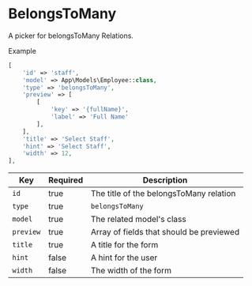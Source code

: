 # BelongsToMany

A picker for belongsToMany Relations.

Example

```php
[
    'id' => 'staff',
    'model' => App\Models\Employee::class,
    'type' => 'belongsToMany',
    'preview' => [
        [
            'key' => '{fullName}',
            'label' => 'Full Name'
        ],
    ],
    'title' => 'Select Staff',
    'hint' => 'Select Staff',
    'width' => 12,
],
```

| Key       | Required | Description                              |
| --------- | -------- | ---------------------------------------- |
| `id`      | true     | The title of the belongsToMany relation  |
| `type`    | true     | `belongsToMany`                          |
| `model`   | true     | The related model's class                |
| `preview` | true     | Array of fields that should be previewed |
| `title`   | true     | A title for the form                     |
| `hint`    | false    | A hint for the user                      |
| `width`   | false    | The width of the form                    |
